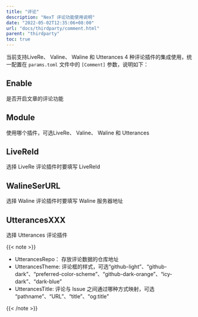 ```yaml
---
title: "评论"
description: "NexT 评论功能使用说明"
date: "2022-05-02T12:35:06+08:00"
url: "docs/thirdparty/comment.html"
parent: "thirdparty"
toc: true
---
```


当前支持LiveRe、 Valine、 Waline 和 Utterances 4 种评论插件的集成使用，统一配置在 `params.toml` 文件中的 `[Comment]` 参数，说明如下：

## Enable

是否开启文章的评论功能

## Module

使用哪个插件，可选LiveRe、 Valine、 Waline 和 Utterances

## LiveReId

选择 LiveRe 评论插件时要填写 LiveReId

## WalineSerURL

选择 Waline 评论插件时要填写 Waline 服务器地址

## UtterancesXXX

选择 Utterances 评论插件

{{< note >}}

- UtterancesRepo： 存放评论数据的仓库地址
- UtterancesTheme: 评论框的样式，可选“github-light”、“github-dark”、“preferred-color-scheme”、“github-dark-orange”、“icy-dark”、“dark-blue”
- UtterancesTitle: 评论与 Issue 之间通过哪种方式映射，可选 “pathname”、“URL”、“title”、“og:title”

{{< /note >}}
